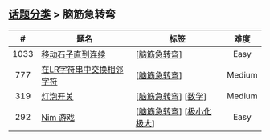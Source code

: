 <!--|This file generated by command(leetcode tag); DO NOT EDIT.            |-->
<!--+----------------------------------------------------------------------+-->
<!--|@author    openset <openset.wang@gmail.com>                           |-->
<!--|@link      https://github.com/openset                                 |-->
<!--|@home      https://github.com/openset/leetcode                        |-->
<!--+----------------------------------------------------------------------+-->

## [话题分类](https://github.com/openset/leetcode/blob/master/tag/README.md) > 脑筋急转弯

| # | 题名 | 标签 | 难度 |
| :-: | - | - | :-: |
| 1033 | [移动石子直到连续](https://github.com/openset/leetcode/tree/master/problems/moving-stones-until-consecutive) | [[脑筋急转弯](https://github.com/openset/leetcode/tree/master/tag/brainteaser/README.md)]  | Easy |
| 777 | [在LR字符串中交换相邻字符](https://github.com/openset/leetcode/tree/master/problems/swap-adjacent-in-lr-string) | [[脑筋急转弯](https://github.com/openset/leetcode/tree/master/tag/brainteaser/README.md)]  | Medium |
| 319 | [灯泡开关](https://github.com/openset/leetcode/tree/master/problems/bulb-switcher) | [[脑筋急转弯](https://github.com/openset/leetcode/tree/master/tag/brainteaser/README.md)] [[数学](https://github.com/openset/leetcode/tree/master/tag/math/README.md)]  | Medium |
| 292 | [Nim 游戏](https://github.com/openset/leetcode/tree/master/problems/nim-game) | [[脑筋急转弯](https://github.com/openset/leetcode/tree/master/tag/brainteaser/README.md)] [[极小化极大](https://github.com/openset/leetcode/tree/master/tag/minimax/README.md)]  | Easy |

